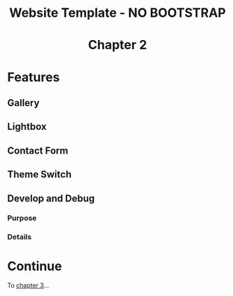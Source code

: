 <h1 align="center">Website Template - NO BOOTSTRAP<h1>
<p align="center">Chapter 2<p>

# Features

## Gallery

## Lightbox

## Contact Form

## Theme Switch

## Develop and Debug

### Purpose

### Details

# Continue

To [chapter 3](CH3.md)...
